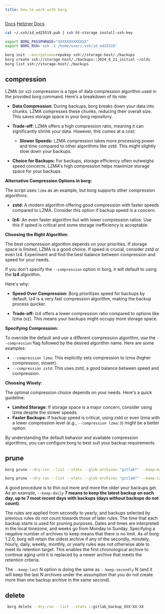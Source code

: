```yaml
---
title: how to work with borg
---
```


[Docs](https://borgbackup.readthedocs.io/en/latest/)
[Hetzner Docs](https://community.hetzner.com/tutorials/install-and-configure-borgbackup)

```bash
cat ~/.ssh/id_ed25519.pub | ssh ht-storage install-ssh-key

export BORG_PASSPHRASE="XXXXXXXXXXXXX"
export BORG_RSH='ssh -i /home/user/.ssh/id_ed25519'

borg init --encryption=repokey ssh://storage-host/./backups
borg create ssh://storage-host/./backups::2024_6_21_initial ~/olds
borg list ssh://storage-host/./backups
```

## compression

LZMA (or xz) compression is a type of data compression algorithm used in the provided borg command. Here's a breakdown of its role:

* **Data Compression:**  During backups, borg breaks down your data into chunks. LZMA compresses these chunks, reducing their overall size. This saves storage space in your borg repository.

* **Trade-off:**  LZMA offers a high compression ratio, meaning it can significantly shrink your data. However, this comes at a cost:

    * **Slower Speeds:**  LZMA compression takes more processing power and time compared to other algorithms like zstd. This might slightly slow down your backups.

* **Choice for Backups:**  For backups, storage efficiency often outweighs speed concerns. LZMA's high compression helps maximize storage space for your backups.

**Alternative Compression Options in borg:**

The script uses `lzma` as an example, but borg supports other compression algorithms:

* **zstd:**  A modern algorithm offering good compression with faster speeds compared to LZMA. Consider this option if backup speed is a concern.

* **lz4:**  An even faster algorithm but with lower compression ratios. Use this if speed is critical and some storage inefficiency is acceptable.

**Choosing the Right Algorithm:**

The best compression algorithm depends on your priorities. If storage space is limited, LZMA is a good choice. If speed is crucial, consider zstd or even lz4. Experiment and find the best balance between compression and speed for your needs.

If you don't specify the `--compression` option in borg, it will default to using the **lz4** algorithm.

Here's why:

* **Speed Over Compression:**  Borg prioritizes speed for backups by default. lz4 is a very fast compression algorithm, making the backup process quicker.

* **Trade-off:**  lz4 offers a lower compression ratio compared to options like lzma (xz). This means your backups might occupy more storage space.

**Specifying Compression:**

To override the default and use a different compression algorithm, use the `--compression` flag followed by the desired algorithm name. Here are some examples:

* `--compression lzma`: This explicitly sets compression to lzma (higher compression, slower).
* `--compression zstd`: This uses zstd, a good balance between speed and compression.

**Choosing Wisely:**

The optimal compression choice depends on your needs. Here's a quick guideline:

* **Limited Storage:** If storage space is a major concern, consider using lzma despite the slower speeds.
* **Faster Backups:** If backup speed is critical, using zstd or even lzma with a lower compression level (e.g., `--compression lzma:3`) might be a better option.

By understanding the default behavior and available compression algorithms, you can configure borg to best suit your backup requirements.

## prune

```bash
borg prune --dry-run --list --stats --glob-archives "gitlab*" --keep-minutely 1

borg prune --dry-run --list --stats --glob-archives "gitlab*" --keep-last 1
```

A good procedure is to thin out more and more the older your backups get.
As an example, `--keep-daily` **7 means to keep the latest backup on each day,
up to 7 most recent days with backups (days without backups do not count)**.

The rules are applied from secondly to yearly, and backups selected by previous
rules do not count towards those of later rules. The time that each backup
starts is used for pruning purposes. Dates and times are interpreted in
the local timezone, and weeks go from Monday to Sunday. Specifying a
negative number of archives to keep means that there is no limit. As of borg
1.2.0, borg will retain the oldest archive if any of the secondly, minutely,
hourly, daily, weekly, monthly, or yearly rules was not otherwise able to meet
its retention target. This enables the first chronological archive to continue
aging until it is replaced by a newer archive that meets the retention criteria.

The `--keep-last` N option is doing the same as `--keep-secondly` N (and it will
keep the last N archives under the assumption that you do not create more than one
backup archive in the same second).

## delete

```bash
 borg delete --dry-run --list --stats ::gitlab_backup_XXX-XX-XX
```
